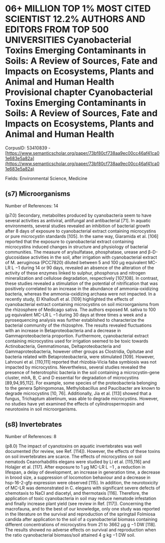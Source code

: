 # 06+ MILLION TOP 1% MOST CITED SCIENTIST 12.2% AUTHORS AND EDITORS FROM TOP 500 UNIVERSITIES Cyanobacterial Toxins Emerging Contaminants in Soils: A Review of Sources, Fate and Impacts on Ecosystems, Plants and Animal and Human Health Provisional chapter Cyanobacterial Toxins Emerging Contaminants in Soils: A Review of Sources, Fate and Impacts on Ecosystems, Plants and Animal and Human Health

CorpusID: 53410839 - [https://www.semanticscholar.org/paper/73bf80cf738aa9ec00cc46af41ca01e683e5a82a](https://www.semanticscholar.org/paper/73bf80cf738aa9ec00cc46af41ca01e683e5a82a)

Fields: Environmental Science, Medicine

## (s7) Microorganisms
Number of References: 14

(p7.0) Secondary, metabolites produced by cyanobacteria seem to have several activities as antiviral, antifungal and antibacterial [71]. In aquatic environments, several studies revealed an inhibition of bacterial growth after 8 days of exposure to cyanobacterial extract containing microcystins or pure microcystin standards [105]. In the same way, Giaramida et al. [106] reported that the exposure to cyanobacterial extract containing microcystins induced changes in structure and physiology of bacterial communities. The measure of arylsulfatase, phosphatase, urease and β-D-glucosidase activities in the soil, after irrigation with cyanobacterial extract of M. aeruginosa (PCC7820) diluted between 5 and 100 µg equivalent MC-LR L −1 during 14 or 90 days, revealed an absence of the alteration of the activity of these enzymes linked to sulphur, phosphorus and nitrogen mineralization and cellulose degradation, respectively [107,108]. In contrast, these studies revealed a stimulation of the potential of nitrification that was positively correlated to an increase in the abundance of ammonia-oxidizing bacteria, whereas the ammonia-oxidizing archaea were not impacted. In a recently study, El Khalloufi et al. [109] highlighted the effects of cyanobacterial extract containing microcystins on soil microorganisms from the rhizosphere of Medicago sativa. The authors exposed M. sativa to 100 µg equivalent MC-LR L −1 during 30 days at three times a week and a pyrosequencing analysis was further established to characterize the bacterial community of the rhizosphre. The results revealed fluctuations with an increase in Betaproteobacteria and a decrease in Gammaproteobacteria proportion. Furthermore, cyanobacterial extract containing microcystins used for irrigation seemed to be toxic towards Actinobacteria, Gemmatimonas, Deltaproteobacteria and Gammaproteobacteria, however other groups as Clostridia, Opitutae and bacteria related with Betaproteobacteria, were stimulated [109]. However, Lahrouni et al. [110,111] reported that rhizobia-Vicia faba symbiosis was not impacted by microcystins. Nevertheless, several studies revealed the presence of heterotrophic bacteria in the soil containing a microcystin-gene cluster, mlrA, B, C and D essential for degradation of microcystins [89,94,95,112]. For example, some species of the proteobacteria belonging to the genera Sphingomonas, Methylobacillus and Paucibacter are known to degrade microcystins [10, 76]. Additionally, Jia et al. [113] showed that a fungus, Trichaptum abietinum, was able to degrade microcystins. However, no studies have yet examined the effects of cylindrospermopsin and neurotoxins in soil microorganisms.
## (s8) Invertebrates
Number of References: 8

(p8.0) The impact of cyanotoxins on aquatic invertebrates was well documented (for review, see Ref. [114]). However, the effects of these toxins on soil invertebrates are scarce. The effects of microcystins on soil nematods Ceanorhabditis elegans were studied by Li et al. [115,116] and Holajjer et al. [117]. After exposure to 1 µg MC-LR L −1 , a reduction in lifespan, a delay of development, an increase in generation time, a decrease in brood size, a suppression of locomotion behaviour and a decrease in hsp-16-2-gfp expression were observed [115]. In addition, the neurotoxicity of MC-LR was demonstrated in C. elegans with significant severe defects of chemotaxis to NaCl and diacetyl, and thermotaxis [116]. Therefore, the application of toxic cyanobacteria in soil may reduce nematode infestation and finally increase plant yield (see review in Ref. [117]). Concerning the macrofauna, and to the best of our knowledge, only one study was reported in the literature on the survival and reproduction of the springtail Folmiosa candida after application to the soil of a cyanobacterial biomass containing different concentrations of microcystins from 21 to 3662 µg g −1 DW [118]. The results showed no adverse effects on survival and reproduction when the ratio cyanobacterial biomass/soil attained 4 g kg −1 DW soil.
